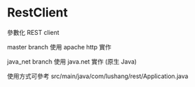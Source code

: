 # RestClient
參數化 REST client

master branch 使用 apache http 實作

java_net branch 使用 java.net 實作 (原生 Java)

使用方式可參考 src/main/java/com/lushang/rest/Application.java
